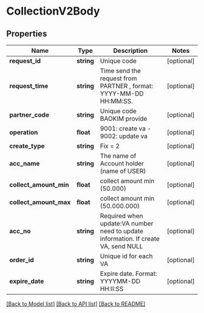 # CollectionV2Body

## Properties
Name | Type | Description | Notes
------------ | ------------- | ------------- | -------------
**request_id** | **string** | Unique code | [optional] 
**request_time** | **string** | Time send the request from PARTNER , format: YYYY-MM-DD HH:MM:SS. | [optional] 
**partner_code** | **string** | Unique code BAOKIM provide | [optional] 
**operation** | **float** | 9001: create va - 9002: update va | [optional] 
**create_type** | **string** | Fix &#x3D; 2 | [optional] 
**acc_name** | **string** | The name of Account holder (name of USER) | [optional] 
**collect_amount_min** | **float** | collect amount min (50.000) | [optional] 
**collect_amount_max** | **float** | collect amount min (50.000.000) | [optional] 
**acc_no** | **string** | Required when update:VA number need to update information. If create VA, send NULL | [optional] 
**order_id** | **string** | Unique id for each VA | [optional] 
**expire_date** | **string** | Expire date. Format: YYYYMM-DD HH:II:SS | [optional] 

[[Back to Model list]](../../README.md#documentation-for-models) [[Back to API list]](../../README.md#documentation-for-api-endpoints) [[Back to README]](../../README.md)

